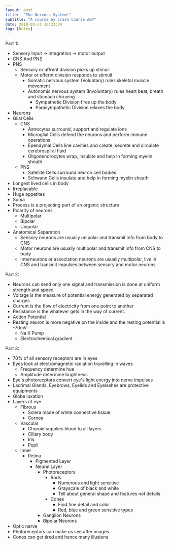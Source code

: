 ```yaml
---
layout: post
title:  "The Nervous System!"
subtitle: "A course by Crash Course A&P"
date: 2018-03-23 10:23:34
tag: [Notes]
---
```


Part 1:

- Sensory input -> integration -> motor output
- CNS And PNS
- PNS
    - Sensory or affrent division picks up stimuli
    - Motor or effernt division responds to stimuli
        - Somatic nervous system (Voluntary) rules skeletal muscle movement
        - Autonomic nervous system (Involuntary) rules heart beat, breath and stomach chruning
            - Sympathetic Division fires up the body
            - Parasympathetic Division relaxes the body
- Neurons
- Glial Cells
    - CNS
        - Astrocytes surround, support and regulate ions
        - Microglial Cells defend the neurons and perform immune operations
        - Ependymal Cells line cavities and create, secrete and circulate cerebrospiral fluid
        - Oligodendrocytes wrap, insulate and help in forming myelin sheath
    - PNS
        - Satellite Cells surround neuron cell bodies
        - Schwann Cells insulate and help in forming myelin sheath
- Longest lived cells in body
- Irreplacable
- Huge appetites
- Soma
- Process is a projecting part of an organic structure
- Polarity of neurons
    - Multipolar
    - Bipolar
    - Unipolar
- Anatomical Separation
    - Sensory neurons are usually unipolar and transmit info from body to CNS
    - Motor neurons are usually multipolar and transmit info from CNS to body
    - Interneurons or association neurons are usually multipolar, live in CNS and transmit impulses between sensory and motor neurons


Part 2:

- Neurons can send only one signal and transmission is done at uniform strength and speed
- Voltage is the measure of potential energy generated by separated charges
- Current is the flow of electricity from one point to another
- Resistance is the whatever gets in the way of current.
- Action Potential
- Resting neuron is more negative on the inside and the resting potential is -70mV.
    - Na K Pump
    - Electrochemical gradient


Part 3:

- 70% of all sensory receptors are in eyes
- Eyes look at electromagnetic radiation travelling in waves
    - Frequency determine hue
    - Amplitude determine brightness
- Eye's photorecptors convert eye's light energy into nerve impulses
- Lacrimal Glands, Eyebrows, Eyelids and Eyelashes are protective equipments
- Globe luxation
- Layers of eye
    - Fibrous
        - Sclera made of white connective tissue
        - Cornea
    - Vascular
        - Choroid supplies blood to all layers
        - Ciliary body
        - Iris
        - Pupil
    - Inner
        - Retina
            - Pigmented Layer
            - Neural Layer
                - Photoreceptors
                    - Rods
                        - Numerous and light sensitive
                        - Grayscale of black and white
                        - Tell about general shape and features not details
                    - Cones
                        - Find fine detail and color
                        - Red, blue and green sensitive types
                - Ganglion Neurons
                - Bipolar Neurons
- Optic nerve
- Photoreceptors can make us see after images
- Cones can get tired and hence many illusions
